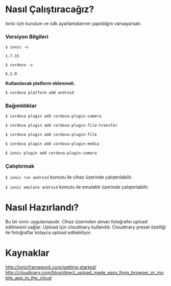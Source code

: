 # Nasıl Çalıştıracağız?

Ionic için kurulum ve sdk ayarlamalarının yapıldığını varsayarsak:

### Versiyon Bilgileri

`$ ionic -v`

`1.7.15`

`$ cordova -v`

`6.2.0`

**Kullanılacak platform eklenmeli.**

```bash
$ cordova platform add android
```

### Bağımlılıklar

```bash
$ cordova plugin add cordova-plugin-camera

$ cordova plugin add cordova-plugin-file-transfer

$ cordova plugin add cordova-plugin-file

$ cordova plugin add cordova-plugin-media

$ ionic plugin add cordova-plugin-camera
```

### Çalıştırmak

`$ ionic run android` komutu ile cihaz üzerinde çalıştırılabilir.

`$ ionic emulate android` komutu ile emulatör üzerinde çalıştırılabilir.

# Nasıl Hazırlandı?

Bu bir ionic uygulamasıdır. Cihaz üzerinden alınan fotoğrafın upload edilmesini sağlar. Upload için cloudinary kullanıldı. Cloudinary preset özelliği ile fotoğraflar kolayca upload edilebiliyor.

# Kaynaklar

http://ionicframework.com/getting-started/
http://cloudinary.com/blog/direct_upload_made_easy_from_browser_or_mobile_app_to_the_cloud

